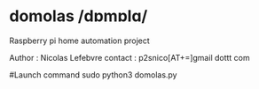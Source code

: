 # domolas /dɒmɒlɑ/

Raspberry pi home automation project

Author : Nicolas Lefebvre
contact : p2snico[AT+=]gmail dottt com

#Launch command
sudo python3 domolas.py
